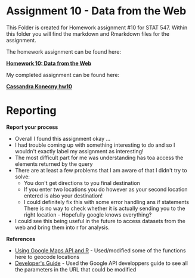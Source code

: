 # Assignment 10 - Data from the Web

This Folder is created for Homework assignment #10 for STAT 547. Within this folder you will find the markdown and Rmarkdown files for the assignment. 

The homework assignment can be found here:
  
  [**Homework 10: Data from the Web**](http://stat545.com/hw10_data-from-web.html)

My completed assignment can be found here: 
  
  [**Cassandra Konecny hw10**](https://github.com/CassKon/STAT545-hw-konecny-cassandra/blob/cb15e3fd4c69c6bc5cf4ff903f859229109454c1/hw-10/hw-10.md)


# Reporting

**Report your process**

* Overall I found this assignment okay ...
* I had trouble coming up with something interesting to do and so I wouldn't exactly label my assignment as interesting!
* The most difficult part for me was understanding has toa access the elements returned by the query
* There are at least a few problems that I am aware of that I didn't try to solve:
    * You don't get directions to you final destination
    * If you enter two locations you do however as your second location entered is also your destination!
    * I could definitely fix this with some error handling ans if statements
  There is no way to check whether it is actually sending you to the right location - Hopefully google knows everything?
* I could see this being useful in the future to access datasets from the web and bring them into r for analysis.


**References**
  
* [Using Google Maps API and R](https://gist.github.com/josecarlosgonz/6417633) - Used/modified some of the functions here to geocode locations
* [Developer's Guide](https://developers.google.com/maps/documentation/directions/intro#TravelModes) - Used the Google API developpers guide to see all the parameters in the URL that could be modified

